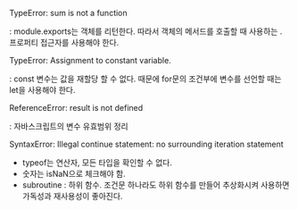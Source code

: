 TypeError: sum is not a function

: module.exports는 객체를 리턴한다. 따라서 객체의 메서드를 호출할 때 사용하는 . 프로퍼티 접근자를 사용해야 한다.



TypeError: Assignment to constant variable.

: const 변수는 값을 재할당 할 수 없다. 때문에 for문의 조건부에 변수를 선언할 때는 let을 사용해야 한다.



ReferenceError: result is not defined

: 자바스크립트의 변수 유효범위 정리



SyntaxError: Illegal continue statement: no surrounding iteration statement



* typeof는 연산자, 모든 타입을 확인할 수 없다.
* 숫자는 isNaN으로 체크해야 함.
* subroutine : 하위 함수. 조건문 하나라도 하위 함수를 만들어 추상화시켜 사용하면 가독성과 재사용성이 좋아진다.